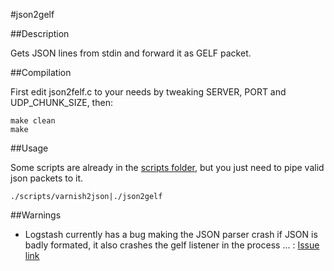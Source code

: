 #json2gelf

##Description

Gets JSON lines from stdin and forward it as GELF packet.

##Compilation

First edit json2felf.c to your needs by tweaking SERVER, PORT and UDP_CHUNK_SIZE, then:

```
make clean
make
```

##Usage

Some scripts are already in the [scripts folder](scripts), but you just need to pipe valid json packets to it.

```
./scripts/varnish2json|./json2gelf
```

##Warnings

- Logstash currently has a bug making the JSON parser crash if JSON is badly formated, it also crashes the gelf listener in the process ... : [Issue link](https://github.com/logstash-plugins/logstash-input-gelf/pull/27)
